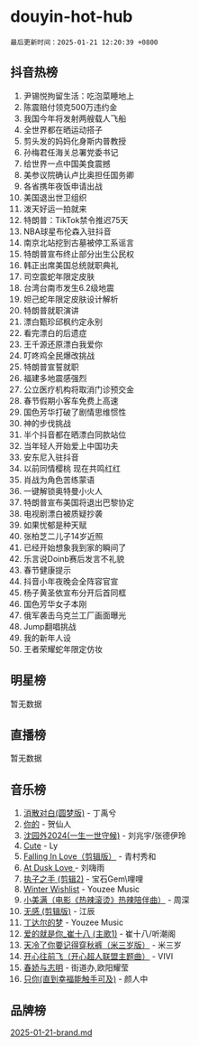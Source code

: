 # douyin-hot-hub

`最后更新时间：2025-01-21 12:20:39 +0800`

## 抖音热榜

1. 尹锡悦拘留生活：吃泡菜睡地上
1. 陈震赔付领克500万违约金
1. 我国今年将发射两艘载人飞船
1. 全世界都在晒运动搭子
1. 剪头发的妈妈化身斯内普教授
1. 孙梅君任海关总署党委书记
1. 给世界一点中国美食震撼
1. 美参议院确认卢比奥担任国务卿
1. 各省携年夜饭申请出战
1. 美国退出世卫组织
1. 泼天好运一拍就来
1. 特朗普：TikTok禁令推迟75天
1. NBA球星布伦森入驻抖音
1. 南京北站挖到古墓被停工系谣言
1. 特朗普宣布终止部分出生公民权
1. 韩正出席美国总统就职典礼
1. 司空震蛇年限定皮肤
1. 台湾台南市发生6.2级地震
1. 妲己蛇年限定皮肤设计解析
1. 特朗普就职演讲
1. 漂白甄珍邱枫约定永别
1. 看完漂白的后遗症
1. 王千源还原漂白我爱你
1. 叮咚鸡全民爆改挑战
1. 特朗普宣誓就职
1. 福建多地震感强烈
1. 公立医疗机构将取消门诊预交金
1. 春节假期小客车免费上高速
1. 国色芳华打破了剧情思维惯性
1. 神的步伐挑战
1. 半个抖音都在晒漂白同款站位
1. 当年轻人开始爱上中国功夫
1. 安东尼入驻抖音
1. 以前同情樱桃 现在共鸣红红
1. 肖战为角色苦练蒙语
1. 一键解锁奥特曼小火人
1. 特朗普宣布美国将退出巴黎协定
1. 电视剧漂白被质疑抄袭
1. 如果忧郁是种天赋
1. 张柏芝二儿子14岁近照
1. 已经开始想象我到家的瞬间了
1. 乐言说Doinb赛后发言不礼貌
1. 春节健康提示
1. 抖音小年夜晚会全阵容官宣
1. 杨子黄圣依宣布分开后首同框
1. 国色芳华女子本刚
1. 俄军袭击乌克兰工厂画面曝光
1. Jump翻唱挑战
1. 我的新年人设
1. 王者荣耀蛇年限定仿妆

## 明星榜

暂无数据

## 直播榜

暂无数据

## 音乐榜

1. [消散对白(圆梦版)](https://sf5-hl-cdn-tos.douyinstatic.com/obj/tos-cn-ve-2774/og4jB5I5IizzoZVAAAzWgBMAsMDWoArfwBOiFs) - 丁禹兮
1. [你的](https://sf5-hl-cdn-tos.douyinstatic.com/obj/tos-cn-ve-2774/oYuIeKf42jB7sEV6B2upMdpYAgfrQWj0FeRegh) - 贺仙人
1. [沈园外2024(一生一世守候)](https://sf5-hl-cdn-tos.douyinstatic.com/obj/tos-cn-ve-2774/oAIYMHGCmKaYKFDd6FZBf9AfMfx1eErAAEJAFH) - 刘兆宇/张德伊玲
1. [Cute](https://sf6-cdn-tos.douyinstatic.com/obj/tos-cn-ve-2774/o4IbIzHWKAAB4wsS5qMBRiiAlEBGTpQRNfFvuo) - Ly
1. [Falling In Love（剪辑版）](https://sf5-hl-cdn-tos.douyinstatic.com/obj/tos-cn-ve-2774/o8ajpA8zzgBPahbBIO8AcKGBLJezFCRd1wfP9f) - 青村秀和
1. [ At Dusk  Love ](https://sf3-cdn-tos.douyinstatic.com/obj/tos-cn-ve-2774/o8CrpCf5CaYgI4ZrtQgMQAFEfuGqNnRSDQAPBc) - 刘嗨雨
1. [执子之手 (剪辑2)](https://sf5-hl-cdn-tos.douyinstatic.com/obj/tos-cn-ve-2774/oUoZLQjCc31XzqsBnBQUNgeKtYPBcgbFDwtfcu) - 宝石Gem\哩哩
1. [Winter Wishlist](https://sf5-hl-cdn-tos.douyinstatic.com/obj/tos-cn-ve-2774/oIIgUOeamCFCVAzxN6MFRLIBlLGpUqQxeeHrLE) - Youzee Music
1. [小美满（电影《热辣滚烫》热辣陪伴曲）](https://sf5-hl-cdn-tos.douyinstatic.com/obj/tos-cn-ve-2774/o0GAn2lSgfZIDUgtevCGDQYnFg4CwnrBaxbTZL) - 周深
1. [无感 (剪辑版)](https://sf5-hl-cdn-tos.douyinstatic.com/obj/tos-cn-ve-2774/o0eIsUzJBDlQaQFC5OFlgbMEZC1TFYBftOBn6p) - 江辰
1. [丁达尔的梦](https://sf5-hl-cdn-tos.douyinstatic.com/obj/tos-cn-ve-2774/oMU3WirUZBVQkAC9ccG5P2IQirziZM2RTInUY) - Youzee Music
1. [爱的就是你_崔十八 (主歌1)](https://sf5-hl-cdn-tos.douyinstatic.com/obj/tos-cn-ve-2774/oI5BO5DhFZ6UTcNCnZaOCBLtZ7WIMQGfgnXf5E) - 崔十八/听潮阁
1. [天冷了你要记得穿秋裤（米三岁版）](https://sf5-hl-cdn-tos.douyinstatic.com/obj/tos-cn-ve-2774/oQlIwVIDWiZ6BQilAorS7MA0AgCkQDvcZAdm1) - 米三岁
1. [开心往前飞（开心超人联盟主题曲）](https://sf5-hl-cdn-tos.douyinstatic.com/obj/tos-cn-ve-2774/9d8fb7c82cf1421fb93a9fe925275e0a) - VIVI
1. [春娇与志明](https://sf5-hl-cdn-tos.douyinstatic.com/obj/tos-cn-ve-2774/e530d8fceb7044b39707d7f9ff54add1) - 街道办,欧阳耀莹
1. [只你(直到幸福能触手可及)](https://sf5-hl-cdn-tos.douyinstatic.com/obj/tos-cn-ve-2774/o0lBkRDzFTeaVSUz3ZZSCBVtZ5DIMQGfgmEAuE) - 颜人中

## 品牌榜

[2025-01-21-brand.md](2025-01-21-brand.md)
